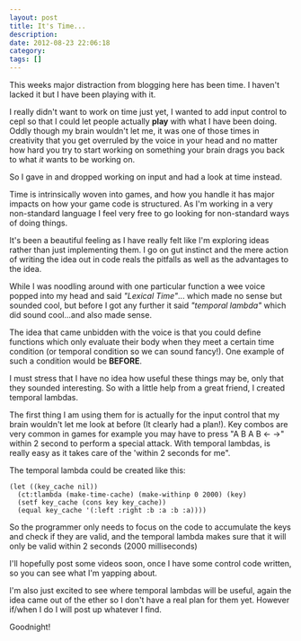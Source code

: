 ```yaml
---
layout: post
title: It's Time...
description:
date: 2012-08-23 22:06:18
category:
tags: []
---
```


This weeks major distraction from blogging here has been time. I haven't lacked it but I have been playing with it.

I really didn't want to work on time just yet, I wanted to add input control to cepl so that I could let people actually **play** with what I have been doing. Oddly though my brain wouldn't let me, it was one of those times in creativity that you get overruled by the voice in your head and no matter how hard you try to start working on something your brain drags you back to what *it* wants to be working on.

So I gave in and dropped working on input and had a look at time instead.

Time is intrinsically woven into games, and how you handle it has major impacts on how your game code is structured. As I'm working in a very non-standard language I feel very free to go looking for non-standard ways of doing things. 

It's been a beautiful feeling as I have really felt like I'm exploring ideas rather than just implementing them. I go on gut instinct and the mere action of writing the idea out in code reals the pitfalls as well as the advantages to the idea.

While I was noodling around with one particular function a wee voice popped into my head and said *"Lexical Time"*... which made no sense but sounded cool, but before I got any further it said *"temporal lambda"* which did sound cool...and also made sense.

The idea that came unbidden with the voice is that you could define functions which only evaluate their body when they meet a certain time condition (or temporal condition so we can sound fancy!). One example of such a condition would be **BEFORE**. 

I must stress that I have no idea how useful these things may be, only that they sounded interesting. So with a little help from a great friend, I created temporal lambdas.

The first thing I am using them for is actually for the input control that my brain wouldn't let me look at before (It clearly had a plan!). Key combos are very common in games for example you may have to press "A B A B <- ->" within 2 second to perform a special attack. With temporal lambdas, is really easy as it takes care of the 'within 2 seconds for me". 

The temporal lambda could be created like this:

    (let ((key_cache nil))
      (ct:tlambda (make-time-cache) (make-withinp 0 2000) (key)
	  (setf key_cache (cons key key_cache))
	  (equal key_cache '(:left :right :b :a :b :a))))

So the programmer only needs to focus on the code to accumulate the keys and check if they are valid, and the temporal lambda makes sure that it will only be valid within 2 seconds (2000 milliseconds)

I'll hopefully post some videos soon, once I have some control code written, so you can see what I'm yapping about.

I'm also just excited to see where temporal lambdas will be useful, again the idea came out of the ether so I don't have a real plan for them yet. However if/when I do I will post up whatever I find.

Goodnight!
